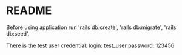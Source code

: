 # README

Before using application run 'rails db:create', 'rails db:migrate', 'rails db:seed'.

There is the test user credential:
login: test_user
password: 123456

